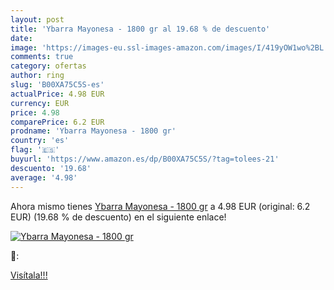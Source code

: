 ```yaml
---
layout: post
title: 'Ybarra Mayonesa - 1800 gr al 19.68 % de descuento'
date: 
image: 'https://images-eu.ssl-images-amazon.com/images/I/419yOW1wo%2BL._SL200_.jpg'
comments: true
category: ofertas
author: ring
slug: 'B00XA75C5S-es'
actualPrice: 4.98 EUR
currency: EUR
price: 4.98
comparePrice: 6.2 EUR
prodname: 'Ybarra Mayonesa - 1800 gr'
country: 'es'
flag: '🇪🇸'
buyurl: 'https://www.amazon.es/dp/B00XA75C5S/?tag=tolees-21'
descuento: '19.68'
average: '4.98'
---
```


Ahora mismo tienes [Ybarra Mayonesa - 1800 gr](https://www.amazon.es/dp/B00XA75C5S/?tag=tolees-21) a 4.98 EUR (original: 6.2 EUR) (19.68 %  de descuento) en el siguiente enlace!

[![Ybarra Mayonesa - 1800 gr](https://images-eu.ssl-images-amazon.com/images/I/419yOW1wo%2BL._SL200_.jpg)](https://www.amazon.es/dp/B00XA75C5S/?tag=tolees-21)

🔎:


[Visítala!!!](https://www.amazon.es/dp/B00XA75C5S/?tag=tolees-21)
